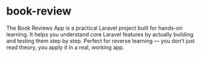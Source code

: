 # book-review
The Book Reviews App is a practical Laravel project built for hands-on learning. It helps you understand core Laravel features by actually building and testing them step by step. Perfect for reverse learning — you don’t just read theory, you apply it in a real, working app.
